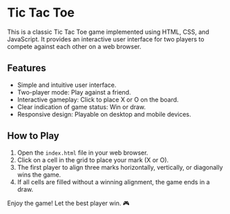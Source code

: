 # Tic Tac Toe

This is a classic Tic Tac Toe game implemented using HTML, CSS, and JavaScript. It provides an interactive user interface for two players to compete against each other on a web browser.

## Features

- Simple and intuitive user interface.
- Two-player mode: Play against a friend.
- Interactive gameplay: Click to place X or O on the board.
- Clear indication of game status: Win or draw.
- Responsive design: Playable on desktop and mobile devices.

## How to Play

1. Open the `index.html` file in your web browser.
2. Click on a cell in the grid to place your mark (X or O).
3. The first player to align three marks horizontally, vertically, or diagonally wins the game.
4. If all cells are filled without a winning alignment, the game ends in a draw.

Enjoy the game! Let the best player win. 🎮
